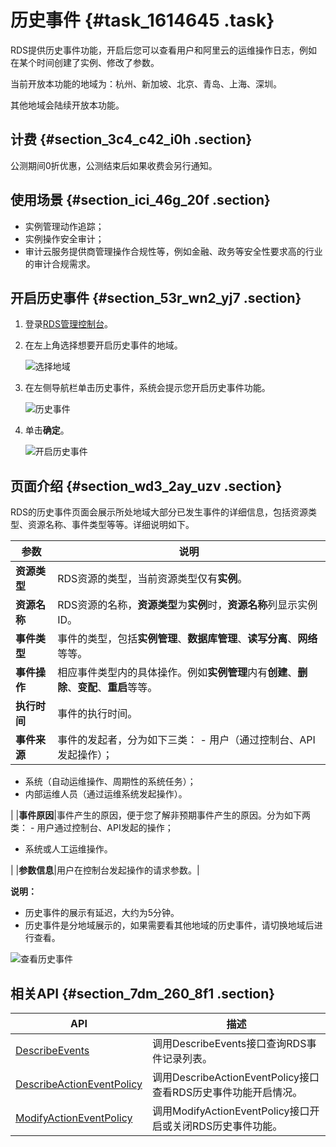 # 历史事件 {#task_1614645 .task}

RDS提供历史事件功能，开启后您可以查看用户和阿里云的运维操作日志，例如在某个时间创建了实例、修改了参数。

当前开放本功能的地域为：杭州、新加坡、北京、青岛、上海、深圳。

其他地域会陆续开放本功能。

## 计费 {#section_3c4_c42_i0h .section}

公测期间0折优惠，公测结束后如果收费会另行通知。

## 使用场景 {#section_ici_46g_20f .section}

-   实例管理动作追踪；
-   实例操作安全审计；
-   审计云服务提供商管理操作合规性等，例如金融、政务等安全性要求高的行业的审计合规需求。

## 开启历史事件 {#section_53r_wn2_yj7 .section}

1.  登录[RDS管理控制台](https://rds.console.aliyun.com/)。
2.  在左上角选择想要开启历史事件的地域。 

    ![选择地域](http://static-aliyun-doc.oss-cn-hangzhou.aliyuncs.com/assets/img/7814/156713167836543_zh-CN.png)

3.  在左侧导航栏单击历史事件，系统会提示您开启历史事件功能。 

    ![历史事件](http://static-aliyun-doc.oss-cn-hangzhou.aliyuncs.com/assets/img/1280298/156713167954951_zh-CN.png)

4.  单击**确定**。 

    ![开启历史事件](http://static-aliyun-doc.oss-cn-hangzhou.aliyuncs.com/assets/img/1280298/156713167955034_zh-CN.png)


## 页面介绍 {#section_wd3_2ay_uzv .section}

RDS的历史事件页面会展示所处地域大部分已发生事件的详细信息，包括资源类型、资源名称、事件类型等等。详细说明如下。

|参数|说明|
|--|--|
|**资源类型**|RDS资源的类型，当前资源类型仅有**实例**。|
|**资源名称**|RDS资源的名称，**资源类型**为**实例**时，**资源名称**列显示实例ID。|
|**事件类型**|事件的类型，包括**实例管理**、**数据库管理**、**读写分离**、**网络**等等。|
|**事件操作**|相应事件类型内的具体操作。例如**实例管理**内有**创建**、**删除**、**变配**、**重启**等等。|
|**执行时间**|事件的执行时间。|
|**事件来源**|事件的发起者，分为如下三类： -   用户（通过控制台、API发起操作）；
-   系统（自动运维操作、周期性的系统任务）；
-   内部运维人员（通过运维系统发起操作）。

 |
|**事件原因**|事件产生的原因，便于您了解非预期事件产生的原因。分为如下两类： -   用户通过控制台、API发起的操作；
-   系统或人工运维操作。

 |
|**参数信息**|用户在控制台发起操作的请求参数。|

**说明：** 

-   历史事件的展示有延迟，大约为5分钟。
-   历史事件是分地域展示的，如果需要看其他地域的历史事件，请切换地域后进行查看。

![查看历史事件](http://static-aliyun-doc.oss-cn-hangzhou.aliyuncs.com/assets/img/1280298/156713167955035_zh-CN.png)

## 相关API {#section_7dm_260_8f1 .section}

|API|描述|
|---|--|
|[DescribeEvents](../cn.zh-CN/API参考/历史事件/DescribeEvents.md#)|调用DescribeEvents接口查询RDS事件记录列表。|
|[DescribeActionEventPolicy](../cn.zh-CN/API参考/历史事件/DescribeActionEventPolicy.md#)|调用DescribeActionEventPolicy接口查看RDS历史事件功能开启情况。|
|[ModifyActionEventPolicy](../cn.zh-CN/API参考/历史事件/ModifyActionEventPolicy.md#)|调用ModifyActionEventPolicy接口开启或关闭RDS历史事件功能。|

